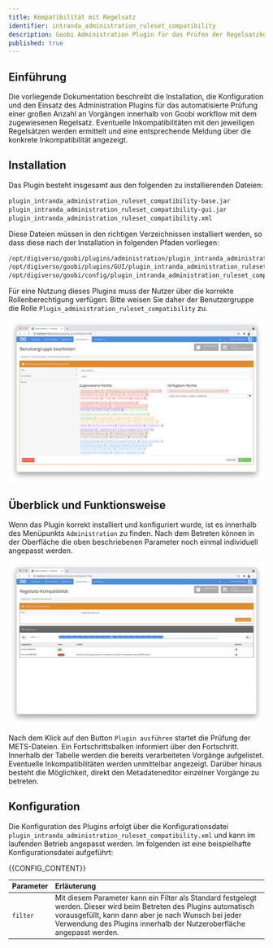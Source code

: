 ```yaml
---
title: Kompatibilität mit Regelsatz
identifier: intranda_administration_ruleset_compatibility
description: Goobi Administration Plugin für das Prüfen der Regelsatzkompatibilität für mehrere Vorgänge
published: true
---
```

## Einführung
Die vorliegende Dokumentation beschreibt die Installation, die Konfiguration und den Einsatz des Administration Plugins für das automatisierte Prüfung einer großen Anzahl an Vorgängen innerhalb von Goobi workflow mit dem zugewiesenen Regelsatz. Eventuelle Inkompatibilitäten mit den jeweiligen Regelsätzen werden ermittelt und eine entsprechende Meldung über die konkrete Inkompatibilität angezeigt.


## Installation
Das Plugin besteht insgesamt aus den folgenden zu installierenden Dateien:

```bash
plugin_intranda_administration_ruleset_compatibility-base.jar
plugin_intranda_administration_ruleset_compatibility-gui.jar
plugin_intranda_administration_ruleset_compatibility.xml
```

Diese Dateien müssen in den richtigen Verzeichnissen installiert werden, so dass diese nach der Installation in folgenden Pfaden vorliegen:

```bash
/opt/digiverso/goobi/plugins/administration/plugin_intranda_administration_ruleset_compatibility-base.jar
/opt/digiverso/goobi/plugins/GUI/plugin_intranda_administration_ruleset_compatibility-gui.jar
/opt/digiverso/goobi/config/plugin_intranda_administration_ruleset_compatibility.xml
```

Für eine Nutzung dieses Plugins muss der Nutzer über die korrekte Rollenberechtigung verfügen. Bitte weisen Sie daher der Benutzergruppe die Rolle `Plugin_administration_ruleset_compatibility` zu.

![Korrekt zugewiesene Rolle für die Nutzer](screen2_de.png)


## Überblick und Funktionsweise
Wenn das Plugin korrekt installiert und konfiguriert wurde, ist es innerhalb des Menüpunkts `Administration` zu finden. Nach dem Betreten können in der Oberfläche die oben beschriebenen Parameter noch einmal individuell angepasst werden.

![Nutzeroberfläche des Plugins](screen1_de.png)

Nach dem Klick auf den Button `Plugin ausführen` startet die Prüfung der METS-Dateien. Ein Fortschrittsbalken informiert über den Fortschritt. Innerhalb der Tabelle werden die bereits verarbeiteten Vorgänge aufgelistet. Eventuelle Inkompatibilitäten werden unmittelbar angezeigt. Darüber hinaus besteht die Möglichkeit, direkt den Metadateneditor einzelner Vorgänge zu betreten.


## Konfiguration
Die Konfiguration des Plugins erfolgt über die Konfigurationsdatei `plugin_intranda_administration_ruleset_compatibility.xml` und kann im laufenden Betrieb angepasst werden. Im folgenden ist eine beispielhafte Konfigurationsdatei aufgeführt:

{{CONFIG_CONTENT}}

| Parameter | Erläuterung |
| :--- | :--- |
| `filter` | Mit diesem Parameter kann ein Filter als Standard festgelegt werden. Dieser wird beim Betreten des Plugins automatisch vorausgefüllt, kann dann aber je nach Wunsch bei jeder Verwendung des Plugins innerhalb der Nutzeroberfläche angepasst werden. |
